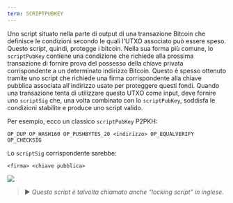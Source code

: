 ```yaml
---
term: SCRIPTPUBKEY
---
```


Uno script situato nella parte di output di una transazione Bitcoin che definisce le condizioni secondo le quali l'UTXO associato può essere speso. Questo script, quindi, protegge i bitcoin. Nella sua forma più comune, lo `scriptPubKey` contiene una condizione che richiede alla prossima transazione di fornire prova del possesso della chiave privata corrispondente a un determinato indirizzo Bitcoin. Questo è spesso ottenuto tramite uno script che richiede una firma corrispondente alla chiave pubblica associata all'indirizzo usato per proteggere questi fondi. Quando una transazione tenta di utilizzare questo UTXO come input, deve fornire uno `scriptSig` che, una volta combinato con lo `scriptPubKey`, soddisfa le condizioni stabilite e produce uno script valido.

Per esempio, ecco un classico `scriptPubKey` P2PKH:

```text
OP_DUP OP_HASH160 OP_PUSHBYTES_20 <indirizzo> OP_EQUALVERIFY OP_CHECKSIG
```

Lo `scriptSig` corrispondente sarebbe:

```text
<firma> <chiave pubblica>
```

![](../../dictionnaire/assets/35.png)

> ► *Questo script è talvolta chiamato anche "locking script" in inglese.*